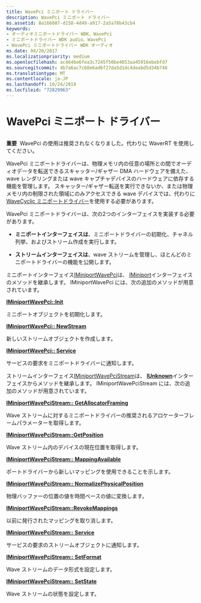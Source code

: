 ```yaml
---
title: WavePci ミニポート ドライバー
description: WavePci ミニポート ドライバー
ms.assetid: 8a166087-d158-4d49-a917-2a5a78b43cb4
keywords:
- オーディオミニポートドライバー WDK、WavePci
- ミニポートドライバー WDK audio、WavePci
- WavePci ミニポートドライバー WDK オーディオ
ms.date: 04/20/2017
ms.localizationpriority: medium
ms.openlocfilehash: ac464be6fea3c7245f50be4053aa45916ebebfd7
ms.sourcegitcommit: 4b7a6ac7c68e6ad6f27da5d1dc4deabd5d34b748
ms.translationtype: MT
ms.contentlocale: ja-JP
ms.lasthandoff: 10/24/2019
ms.locfileid: "72829963"
---
```

# <a name="wavepci-miniport-driver"></a>WavePci ミニポート ドライバー


## <span id="wavepci_miniport_driver"></span><span id="WAVEPCI_MINIPORT_DRIVER"></span>


**重要**  WavePci の使用は推奨されなくなりました。代わりに WaverRT を使用してください。

 

WavePci ミニポートドライバーは、物理メモリ内の任意の場所との間でオーディオデータを転送できるスキャッター/ギャザー DMA ハードウェアを備えた、wave レンダリングまたは wave キャプチャデバイスのハードウェアに依存する機能を管理します。 スキャッター/ギャザー転送を実行できないか、または物理メモリ内の制限された領域にのみアクセスできる wave デバイスでは、代わりに[WaveCyclic ミニポートドライバー](wavecyclic-miniport-driver.md)を使用する必要があります。

WavePci ミニポートドライバーは、次の2つのインターフェイスを実装する必要があります。

-   **ミニポートインターフェイスは**、ミニポートドライバーの初期化、チャネル列挙、およびストリーム作成を実行します。

-   **ストリームインターフェイスは**、wave ストリームを管理し、ほとんどのミニポートドライバーの機能を公開します。

ミニポートインターフェイス[IMiniportWavePci](https://docs.microsoft.com/windows-hardware/drivers/ddi/portcls/nn-portcls-iminiportwavepci)は、 [IMiniport](https://docs.microsoft.com/windows-hardware/drivers/ddi/portcls/nn-portcls-iminiport)インターフェイスのメソッドを継承します。 IMiniportWavePci には、次の追加のメソッドが用意されています。

[**IMiniportWavePci::Init**](https://docs.microsoft.com/windows-hardware/drivers/ddi/portcls/nf-portcls-iminiportwavepci-init)

ミニポートオブジェクトを初期化します。

[**IMiniportWavePci:: NewStream**](https://docs.microsoft.com/windows-hardware/drivers/ddi/portcls/nf-portcls-iminiportwavepci-newstream)

新しいストリームオブジェクトを作成します。

[**IMiniportWavePci:: Service**](https://docs.microsoft.com/windows-hardware/drivers/ddi/portcls/nf-portcls-iminiportwavepci-service)

サービスの要求をミニポートドライバーに通知します。

ストリームインターフェイス[IMiniportWavePciStream](https://docs.microsoft.com/windows-hardware/drivers/ddi/portcls/nn-portcls-iminiportwavepcistream)は、 [**IUnknown**](https://docs.microsoft.com/windows/desktop/api/unknwn/nn-unknwn-iunknown)インターフェイスからメソッドを継承します。 IMiniportWavePciStream には、次の追加のメソッドが用意されています。

[**IMiniportWavePciStream:: GetAllocatorFraming**](https://docs.microsoft.com/windows-hardware/drivers/ddi/portcls/nf-portcls-iminiportwavepcistream-getallocatorframing)

Wave ストリームに対するミニポートドライバーの推奨されるアロケーターフレームパラメーターを取得します。

[**IMiniportWavePciStream::GetPosition**](https://docs.microsoft.com/windows-hardware/drivers/ddi/portcls/nf-portcls-iminiportwavepcistream-getposition)

Wave ストリーム内のデバイスの現在位置を取得します。

[**IMiniportWavePciStream:: MappingAvailable**](https://docs.microsoft.com/windows-hardware/drivers/ddi/portcls/nf-portcls-iminiportwavepcistream-mappingavailable)

ポートドライバーから新しいマッピングを使用できることを示します。

[**IMiniportWavePciStream:: NormalizePhysicalPosition**](https://docs.microsoft.com/windows-hardware/drivers/ddi/portcls/nf-portcls-iminiportwavepcistream-normalizephysicalposition)

物理バッファーの位置の値を時間ベースの値に変換します。

[**IMiniportWavePciStream::RevokeMappings**](https://docs.microsoft.com/windows-hardware/drivers/ddi/portcls/nf-portcls-iminiportwavepcistream-revokemappings)

以前に発行されたマッピングを取り消します。

[**IMiniportWavePciStream:: Service**](https://docs.microsoft.com/windows-hardware/drivers/ddi/portcls/nf-portcls-iminiportwavepcistream-service)

サービスの要求のストリームオブジェクトに通知します。

[**IMiniportWavePciStream:: SetFormat**](https://docs.microsoft.com/windows-hardware/drivers/ddi/portcls/nf-portcls-iminiportwavepcistream-setformat)

Wave ストリームのデータ形式を設定します。

[**IMiniportWavePciStream:: SetState**](https://docs.microsoft.com/windows-hardware/drivers/ddi/portcls/nf-portcls-iminiportwavepcistream-setstate)

Wave ストリームの状態を設定します。
 

 




